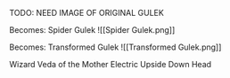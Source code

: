 TODO: NEED IMAGE OF ORIGINAL GULEK

Becomes: Spider Gulek
![[Spider Gulek.png]]

Becomes: Transformed Gulek
![[Transformed Gulek.png]]

Wizard
Veda of the Mother Electric
Upside Down Head